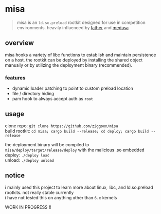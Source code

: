# misa
> misa is an `ld.so.preload` rootkit designed for use in competition environments. heavily influenced by [father](https://raw.githubusercontent.com/mav8557/Father/) and [medusa](https://github.com/ldpreload/Medusa)

## overview
misa hooks a variety of libc functions to establish and maintain persistence on a host. the rootkit can be deployed by installing the shared object manually or by utilizing the deployment binary (recommended).

### features
- dynamic loader patching to point to custom preload location
- file / directory hiding
- pam hook to always accept auth as `root`

## usage 
clone repo: `git clone https://github.com/ziggoon/misa` \
build rootkit: `cd misa; cargo build --release; cd deploy; cargo build --release` 

the deployment binary will be compiled to `misa/deploy/target/release/deploy` with the malicious .so embedded \
deploy: `./deploy load` \
unload: `./deploy unload`

## notice
i mainly used this project to learn more about linux, libc, and ld.so.preload rootkits. not really stable currently\
i have not tested this on anything other than `6.x` kernels

WORK IN PROGRESS !! 